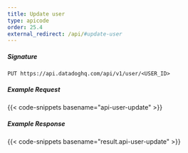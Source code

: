 ```yaml
---
title: Update user
type: apicode
order: 25.4
external_redirect: /api/#update-user
---
```



##### Signature
`PUT https://api.datadoghq.com/api/v1/user/<USER_ID>`
##### Example Request
{{< code-snippets basename="api-user-update" >}}
##### Example Response
{{< code-snippets basename="result.api-user-update" >}}

